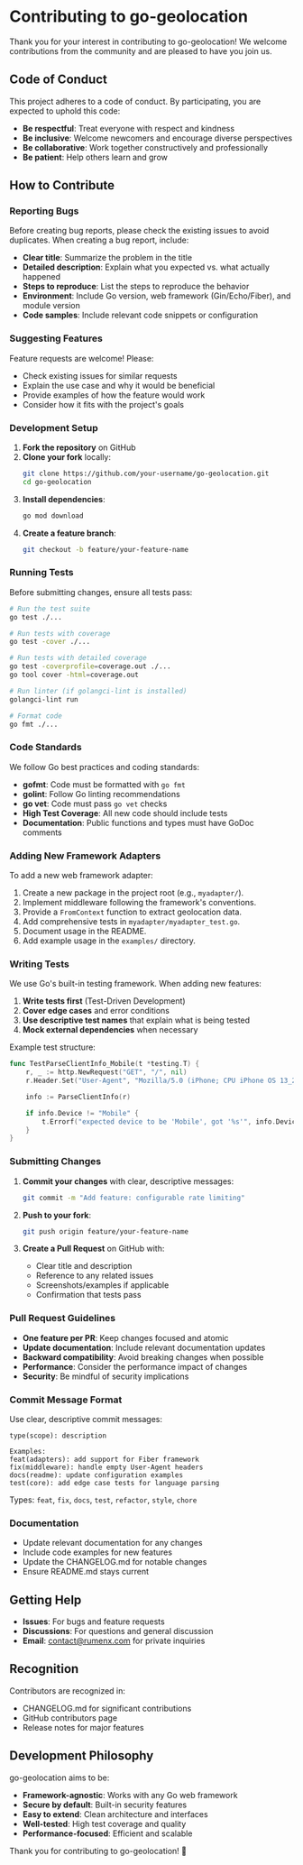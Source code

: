 # Contributing to go-geolocation

Thank you for your interest in contributing to go-geolocation! We welcome contributions from the community and are pleased to have you join us.

## Code of Conduct

This project adheres to a code of conduct. By participating, you are expected to uphold this code:

- **Be respectful**: Treat everyone with respect and kindness
- **Be inclusive**: Welcome newcomers and encourage diverse perspectives
- **Be collaborative**: Work together constructively and professionally
- **Be patient**: Help others learn and grow

## How to Contribute

### Reporting Bugs

Before creating bug reports, please check the existing issues to avoid duplicates. When creating a bug report, include:

- **Clear title**: Summarize the problem in the title
- **Detailed description**: Explain what you expected vs. what actually happened
- **Steps to reproduce**: List the steps to reproduce the behavior
- **Environment**: Include Go version, web framework (Gin/Echo/Fiber), and module version
- **Code samples**: Include relevant code snippets or configuration

### Suggesting Features

Feature requests are welcome! Please:

- Check existing issues for similar requests
- Explain the use case and why it would be beneficial
- Provide examples of how the feature would work
- Consider how it fits with the project's goals

### Development Setup

1. **Fork the repository** on GitHub
2. **Clone your fork** locally:
   ```bash
   git clone https://github.com/your-username/go-geolocation.git
   cd go-geolocation
   ```
3. **Install dependencies**:
   ```bash
   go mod download
   ```
4. **Create a feature branch**:
   ```bash
   git checkout -b feature/your-feature-name
   ```

### Running Tests

Before submitting changes, ensure all tests pass:

```bash
# Run the test suite
go test ./...

# Run tests with coverage
go test -cover ./...

# Run tests with detailed coverage
go test -coverprofile=coverage.out ./...
go tool cover -html=coverage.out

# Run linter (if golangci-lint is installed)
golangci-lint run

# Format code
go fmt ./...
```

### Code Standards

We follow Go best practices and coding standards:

- **gofmt**: Code must be formatted with `go fmt`
- **golint**: Follow Go linting recommendations
- **go vet**: Code must pass `go vet` checks
- **High Test Coverage**: All new code should include tests
- **Documentation**: Public functions and types must have GoDoc comments

### Adding New Framework Adapters

To add a new web framework adapter:

1. Create a new package in the project root (e.g., `myadapter/`).
2. Implement middleware following the framework's conventions.
3. Provide a `FromContext` function to extract geolocation data.
4. Add comprehensive tests in `myadapter/myadapter_test.go`.
5. Document usage in the README.
6. Add example usage in the `examples/` directory.

### Writing Tests

We use Go's built-in testing framework. When adding new features:

1. **Write tests first** (Test-Driven Development)
2. **Cover edge cases** and error conditions
3. **Use descriptive test names** that explain what is being tested
4. **Mock external dependencies** when necessary

Example test structure:

```go
func TestParseClientInfo_Mobile(t *testing.T) {
    r, _ := http.NewRequest("GET", "/", nil)
    r.Header.Set("User-Agent", "Mozilla/5.0 (iPhone; CPU iPhone OS 13_2_3 like Mac OS X)")

    info := ParseClientInfo(r)

    if info.Device != "Mobile" {
        t.Errorf("expected device to be 'Mobile', got '%s'", info.Device)
    }
}
```

### Submitting Changes

1. **Commit your changes** with clear, descriptive messages:

   ```bash
   git commit -m "Add feature: configurable rate limiting"
   ```

2. **Push to your fork**:

   ```bash
   git push origin feature/your-feature-name
   ```

3. **Create a Pull Request** on GitHub with:
   - Clear title and description
   - Reference to any related issues
   - Screenshots/examples if applicable
   - Confirmation that tests pass

### Pull Request Guidelines

- **One feature per PR**: Keep changes focused and atomic
- **Update documentation**: Include relevant documentation updates
- **Backward compatibility**: Avoid breaking changes when possible
- **Performance**: Consider the performance impact of changes
- **Security**: Be mindful of security implications

### Commit Message Format

Use clear, descriptive commit messages:

```text
type(scope): description

Examples:
feat(adapters): add support for Fiber framework
fix(middleware): handle empty User-Agent headers
docs(readme): update configuration examples
test(core): add edge case tests for language parsing
```

Types: `feat`, `fix`, `docs`, `test`, `refactor`, `style`, `chore`

### Documentation

- Update relevant documentation for any changes
- Include code examples for new features
- Update the CHANGELOG.md for notable changes
- Ensure README.md stays current

## Getting Help

- **Issues**: For bugs and feature requests
- **Discussions**: For questions and general discussion
- **Email**: [contact@rumenx.com](mailto:contact@rumenx.com) for private inquiries

## Recognition

Contributors are recognized in:

- CHANGELOG.md for significant contributions
- GitHub contributors page
- Release notes for major features

## Development Philosophy

go-geolocation aims to be:

- **Framework-agnostic**: Works with any Go web framework
- **Secure by default**: Built-in security features
- **Easy to extend**: Clean architecture and interfaces
- **Well-tested**: High test coverage and quality
- **Performance-focused**: Efficient and scalable

Thank you for contributing to go-geolocation! 🚀
